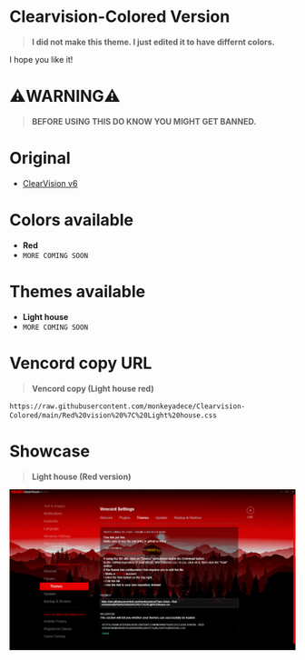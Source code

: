 # Clearvision-Colored Version
> **I did not make this theme. I just edited it to have differnt colors.**

I hope you like it!
# ⚠️WARNING⚠️
> **BEFORE USING THIS DO KNOW YOU MIGHT GET BANNED.**
# Original
- [ClearVision v6](https://github.com/ClearVision/ClearVision-v6)

# Colors available
- **Red**
- `MORE COMING SOON` 
# Themes available
- **Light house**
- `MORE COMING SOON`
# Vencord copy URL
> **Vencord copy (Light house red)**

    https://raw.githubusercontent.com/monkeyadece/Clearvision-Colored/main/Red%20vision%20%7C%20Light%20house.css
# Showcase
> **Light house (Red version)**

<p align="center">
<img src="/showcase/lighthouse_showcase.png">
